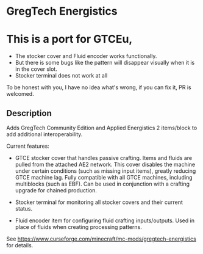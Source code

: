 # GregTech Energistics

# This is a port for GTCEu, 

* The stocker cover and Fluid encoder works functionally.
* But there is some bugs like the pattern will disappear visually when it is in the cover slot.
* Stocker terminal does not work at all

To be honest with you, I have no idea what's wrong, if you can fix it, PR is welcomed.

## Description
Adds GregTech Community Edition and Applied Energistics 2 items/block to add additional interoperability.



Current features:
* GTCE stocker cover that handles passive crafting. Items and fluids are pulled from the attached AE2 network. This cover disables the machine under certain conditions (such as missing input items), greatly reducing GTCE machine lag. Fully compatible with all GTCE machines, including multiblocks (such as EBF). Can be used in conjunction with a crafting upgrade for chained production.

* Stocker terminal for monitoring all stocker covers and their current status.

* Fluid encoder item for configuring fluid crafting inputs/outputs. Used in place of fluids when creating processing patterns.

See https://www.curseforge.com/minecraft/mc-mods/gregtech-energistics for details.
